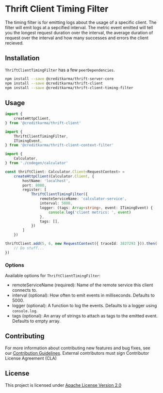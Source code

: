 # Thrift Client Timing Filter

The timing filter is for emitting logs about the usage of a specific client. The filter will emit logs at a sepcified interval. The metric event emitted will tell you the longest request duration over the interval, the average duration of request over the interval and how many successes and errors the client recieved.

## Installation

`ThriftClientTimingFilter` has a few `peerDependencies`.

```sh
npm install --save @creditkarma/thrift-server-core
npm install --save @creditkarma/thrift-client
npm install --save @creditkarma/thrift-client-timing-filter
```

## Usage

```typescript
import {
    createHttpClient,
} from '@creditkarma/thrift-client'

import {
    ThriftClientTimingFilter,
    ITimingEvent,
} from '@creditkarma/thrift-client-context-filter'

import {
    Calculator,
} from './codegen/calculator'

const thriftClient: Calculator.Client<RequestContext> =
    createHttpClient(Calculator.Client, {
        hostName: 'localhost',
        port: 8080,
        register: [
            ThriftClientTimingFilter({
                remoteServiceName: 'calculator-service',
                interval: 5000,
                logger: (tags: Array<string>, event: ITimingEvent) {
                    console.log('client metrics: ', event)
                },
                tags: [],
            })
        ]
    })

thriftClient.add(5, 6, new RequestContext({ traceId: 3827293 })).then((response: number) => {
    // Do stuff...
})
```

### Options

Available options for `ThriftClientTimingFilter`:

* remoteServiceName (required): Name of the remote service this client connects to.
* interval (optional): How often to emit events in milliseconds. Defaults to 5000.
* logger (optional): A function to log the events. Defaults to a logger using `console.log`.
* tags (optional): An array of strings to attach as tags to the emitted event. Defaults to empty array.

## Contributing

For more information about contributing new features and bug fixes, see our [Contribution Guidelines](../../CONTRIBUTING.md).
External contributors must sign Contributor License Agreement (CLA)

## License

This project is licensed under [Apache License Version 2.0](./LICENSE)
